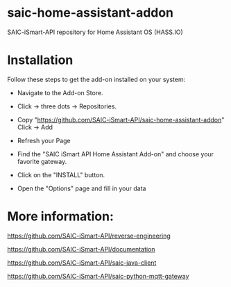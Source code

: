 # saic-home-assistant-addon
SAIC-iSmart-API repository for Home Assistant OS (HASS.IO)

# Installation

Follow these steps to get the add-on installed on your system:

  - Navigate to the Add-on Store.
   
  - Click -> three dots -> Repositories.
  
  - Copy "https://github.com/SAIC-iSmart-API/saic-home-assistant-addon" Click -> Add
  
  - Refresh your Page
  
  - Find the "SAIC iSmart API Home Assistant Add-on" and choose your favorite gateway.
  
  - Click on the "INSTALL" button.
  
  - Open the "Options" page and fill in your data
  
  
  # More information:
  
  https://github.com/SAIC-iSmart-API/reverse-engineering
  
  https://github.com/SAIC-iSmart-API/documentation
  
  https://github.com/SAIC-iSmart-API/saic-java-client
  
  https://github.com/SAIC-iSmart-API/saic-python-mqtt-gateway
